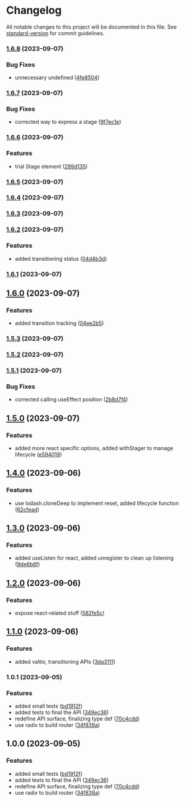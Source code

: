# Changelog

All notable changes to this project will be documented in this file. See [standard-version](https://github.com/conventional-changelog/standard-version) for commit guidelines.

### [1.6.8](https://github.com/silenteer/use-stage/compare/use-stager1.6.7...use-stager1.6.8) (2023-09-07)


### Bug Fixes

* unnecessary undefined ([4fe8504](https://github.com/silenteer/use-stage/commit/4fe85045c232e3eb24b7eb620ab508b2592e19cd))

### [1.6.7](https://github.com/silenteer/use-stage/compare/use-stager1.6.6...use-stager1.6.7) (2023-09-07)


### Bug Fixes

* corrected way to express a stage ([9f7ec1e](https://github.com/silenteer/use-stage/commit/9f7ec1e507b2d22b223896cdf17177aa3c13aa67))

### [1.6.6](https://github.com/silenteer/use-stage/compare/use-stager1.6.5...use-stager1.6.6) (2023-09-07)


### Features

* trial Stage element ([299d135](https://github.com/silenteer/use-stage/commit/299d135e86e5344390d8ccbcc1acbc39eb893a44))

### [1.6.5](https://github.com/silenteer/use-stage/compare/use-stager1.6.4...use-stager1.6.5) (2023-09-07)

### [1.6.4](https://github.com/silenteer/use-stage/compare/use-stager1.6.3...use-stager1.6.4) (2023-09-07)

### [1.6.3](https://github.com/silenteer/use-stage/compare/use-stager1.6.2...use-stager1.6.3) (2023-09-07)

### [1.6.2](https://github.com/silenteer/use-stage/compare/use-stager1.6.1...use-stager1.6.2) (2023-09-07)


### Features

* added transitioning status ([04d4b3d](https://github.com/silenteer/use-stage/commit/04d4b3d61f15754bd7604092d2e502fdbe9279dc))

### [1.6.1](https://github.com/silenteer/use-stage/compare/use-stager1.6.0...use-stager1.6.1) (2023-09-07)

## [1.6.0](https://github.com/silenteer/use-stage/compare/use-stager1.5.3...use-stager1.6.0) (2023-09-07)


### Features

* added transition tracking ([04ee2b5](https://github.com/silenteer/use-stage/commit/04ee2b54ec4ee591196bc0e19e2e56cb04aa3b3e))

### [1.5.3](https://github.com/silenteer/use-stage/compare/use-stager1.5.2...use-stager1.5.3) (2023-09-07)

### [1.5.2](https://github.com/silenteer/use-stage/compare/use-stager1.5.1...use-stager1.5.2) (2023-09-07)

### [1.5.1](https://github.com/silenteer/use-stage/compare/use-stager1.5.0...use-stager1.5.1) (2023-09-07)


### Bug Fixes

* corrected calling useEffect position ([2b8d7f4](https://github.com/silenteer/use-stage/commit/2b8d7f4a2098c12255dfe5d2772c357f85886d68))

## [1.5.0](https://github.com/silenteer/use-stage/compare/use-stager1.4.0...use-stager1.5.0) (2023-09-07)


### Features

* added more react specific options, added withStager to manage lifecycle ([e594019](https://github.com/silenteer/use-stage/commit/e5940195205823e9810555ef2e1395821a3b3719))

## [1.4.0](https://github.com/silenteer/use-stage/compare/use-stager1.3.0...use-stager1.4.0) (2023-09-06)


### Features

* use lodash.cloneDeep to implement reset, added lifecycle function ([62cfead](https://github.com/silenteer/use-stage/commit/62cfead70bede196d8d99f0314061378feca7d7e))

## [1.3.0](https://github.com/silenteer/use-stage/compare/use-stager1.2.0...use-stager1.3.0) (2023-09-06)


### Features

* added useListen for react, added unregister to clean up listening ([9de6b6f](https://github.com/silenteer/use-stage/commit/9de6b6f63cab5e18a6225b7ce586910f86ea7bae))

## [1.2.0](https://github.com/silenteer/use-stage/compare/use-stager1.1.0...use-stager1.2.0) (2023-09-06)


### Features

* expose react-related stuff ([582fe5c](https://github.com/silenteer/use-stage/commit/582fe5c0c5d0e0545ad5e617963ea0e4c7cb6a3e))

## [1.1.0](https://github.com/silenteer/use-stage/compare/use-stager1.0.1...use-stager1.1.0) (2023-09-06)


### Features

* added valtio, transitioning APIs ([3da3111](https://github.com/silenteer/use-stage/commit/3da311175bbc5007a9a4f2c8a7437d5796838a1d))

### 1.0.1 (2023-09-05)


### Features

* added small tests ([bd1912f](https://github.com/silenteer/use-stage/commit/bd1912f3a2cc7d185339e787847996bbb3591176))
* added tests to final the API ([349ec36](https://github.com/silenteer/use-stage/commit/349ec36fb1a304d13288de1231469c1c4b0f8a4f))
* redefine API surface, finalizing type def ([70c4cdd](https://github.com/silenteer/use-stage/commit/70c4cdd74119864f59a68993cc35612752088a53))
* use radix to build router ([34f838a](https://github.com/silenteer/use-stage/commit/34f838aa29ec52e33d7aa076cd9eb278905906c7))

## 1.0.0 (2023-09-05)


### Features

* added small tests ([bd1912f](https://github.com/silenteer/use-stage/commit/bd1912f3a2cc7d185339e787847996bbb3591176))
* added tests to final the API ([349ec36](https://github.com/silenteer/use-stage/commit/349ec36fb1a304d13288de1231469c1c4b0f8a4f))
* redefine API surface, finalizing type def ([70c4cdd](https://github.com/silenteer/use-stage/commit/70c4cdd74119864f59a68993cc35612752088a53))
* use radix to build router ([34f838a](https://github.com/silenteer/use-stage/commit/34f838aa29ec52e33d7aa076cd9eb278905906c7))
